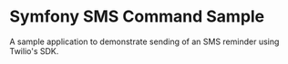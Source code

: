 Symfony SMS Command Sample
==========================

A sample application to demonstrate sending of an SMS reminder using Twilio's SDK.
